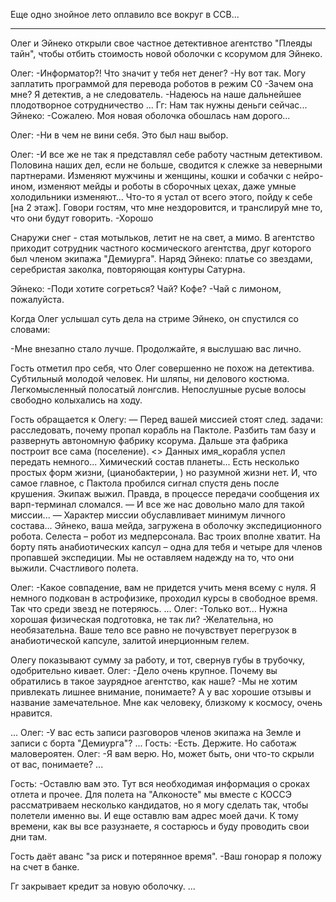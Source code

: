 Еще одно знойное лето оплавило все вокруг в ССВ...

---

Олег и Эйнеко открыли свое частное детективное агентство "Плеяды тайн", чтобы отбить стоимость новой оболочки с ксорумом для Эйнеко.

Олег:
-Информатор?! Что значит у тебя нет денег?
-Ну вот так. Могу заплатить программой для перевода роботов в режим С0
-Зачем она мне? Я детектив, а не следователь.
-Надеюсь на наше дальнейшее плодотворное сотрудничество 
...
Гг:
Нам так нужны деньги сейчас...
Эйнеко:
-Сожалею. Моя новая оболочка обошлась нам дорого...


Олег:
-Ни в чем не вини себя. Это был наш выбор.

Олег:
-И все же не так я представлял себе работу частным детективом. Половина наших дел, если не больше, сводится к слежке за неверными партнерами. Изменяют мужчины и женщины, кошки и собачки с нейро-ином, изменяют мейды и роботы в сборочных цехах, даже умные холодильники изменяют... Что-то я устал от всего этого, пойду к себе \[на 2 этаж]. Говори гостям, что мне нездоровится, и транслируй мне то, что они будут говорить.
-Хорошо

Снаружи снег - стая мотыльков, летит не на свет, а мимо.
В агентство приходит сотрудник частного космического агентства, друг которого был членом экипажа "Демиурга". Наряд Эйнеко: платье со звездами, серебристая заколка, повторяющая контуры Сатурна.

Эйнеко:
-Поди хотите согреться? Чай? Кофе?
-Чай с лимоном, пожалуйста.

Когда Олег услышал суть дела на стриме Эйнеко, он спустился со словами:

-Мне внезапно стало лучше. Продолжайте, я выслушаю вас лично.

Гость отметил про себя, что Олег совершенно не похож на детектива. Cубтильный молодой человек. Ни шляпы, ни делового костюма. Легкомысленный полосатый лонгслив. Непослушные русые волосы свободно колыхались на ходу. 

Гость обращается к Олегу:
— Перед вашей миссией стоят след. задачи: расследовать, почему пропал корабль на Пактоле. Разбить там базу и развернуть автономную фабрику ксорума. Дальше эта фабрика построит все сама (поселение). <> Данных имя_корабля успел передать немного... Химический состав планеты... Есть несколько простых форм жизни, (цианобактерии, ) но разумной жизни нет. И, что самое главное, с Пактола пробился сигнал спустя день после крушения. Экипаж выжил. Правда, в процессе передачи сообщения их варп-терминал сломался.
— И все же нас довольно мало для такой миссии...
— Характер миссии обуславливает минимум личного состава... Эйнеко, ваша мейда, загружена в оболочку экспедиционного робота. Селеста – робот из медперсонала. Вас троих вполне хватит. На борту пять анабиотических капсул – одна для тебя и четыре для членов пропавшей экспедиции. Мы не оставляем надежду на то, что они выжили. Счастливого полета. 

Олег:
-Какое совпадение, вам не придется учить меня всему с нуля. Я немного подкован в астрофизике, проходил курсы в свободное время. Так что среди звезд не потеряюсь.
...
Олег:
-Только вот... Нужна хорошая физическая подготовка, не так ли?
-Желательна, но необязательна. Ваше тело все равно не почувствует перегрузок в анабиотической капсуле, залитой инерционным гелем.

Олегу показывают сумму за работу, и тот, свернув губы в трубочку, одобрительно кивает.
Олег:
-Дело очень крупное. Почему вы обратились в такое заурядное агентство, как наше?
-Мы не хотим привлекать лишнее внимание, понимаете? А у вас хорошие отзывы и название замечательное. Мне как человеку, близкому к космосу, очень нравится.


...
Олег:
-У вас есть записи разговоров членов экипажа на Земле и записи с борта "Демиурга"?
...
Гость:
-Есть. Держите. Но саботаж маловероятен.
Олег:
-Я вам верю. Но, может быть, они что-то скрыли от вас, понимаете?
...

Гость:
-Оставлю вам это. Тут вся необходимая информация о сроках отлета и прочее. Для полета на "Алконосте" мы вместе с КОССЭ рассматриваем несколько кандидатов, но я могу сделать так, чтобы полетели именно вы. И еще оставлю вам адрес моей дачи. К тому времени, как вы все разузнаете, я состарюсь и буду проводить свои дни там.

Гость даёт аванс "за риск и потерянное время".
-Ваш гонорар я положу на счет в банке.

Гг закрывает кредит за новую оболочку.
...

